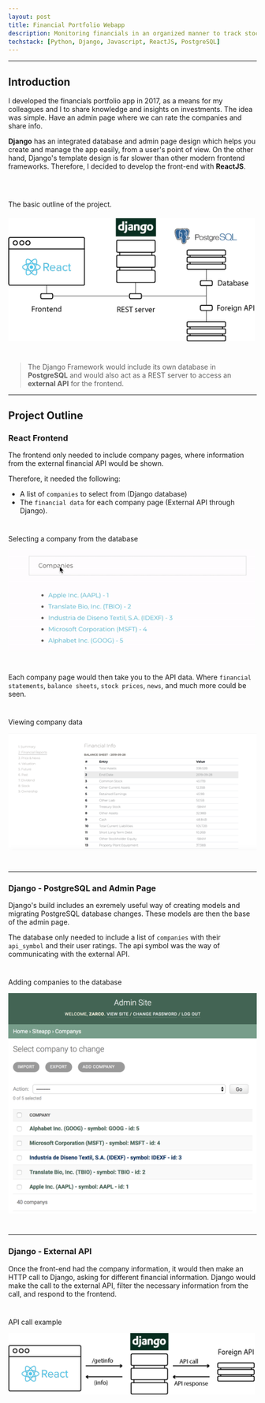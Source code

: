 ```yaml
---
layout: post
title: Financial Portfolio Webapp
description: Monitoring financials in an organized manner to track stock price, income statements, etc.
techstack: [Python, Django, Javascript, ReactJS, PostgreSQL]
---
```


---

## Introduction

I developed the financials portfolio app in 2017, as a means for my colleagues and I to share knowledge and insights on investments. The idea was simple. Have an admin page where we can rate the companies and share info.

**Django** has an integrated database and admin page design which helps you create and manage the app easily, from a user's point of view. On the other hand, Django's template design is far slower than other modern frontend frameworks. Therefore, I decided to develop the front-end with **ReactJS**. 

<p class="center" style="margin-top: 60px"> The basic outline of the project. </p>

<div class="center-div" style="max-width: 500px; margin-top: 20px; margin-bottom: 40px;">
	<img src="/assets/images/DJRstack.png" alt="DJR Stack">
</div>

  > The Django Framework would include its own database in **PostgreSQL** and would also act as a REST server to access an **external API** for the frontend.


---


## Project Outline

### React Frontend

The frontend only needed to include company pages, where information from the external financial API would be shown. 

Therefore, it needed the following:

* A list of `companies` to select from (Django database)
* The `financial data` for each company page (External API through Django).

<div class="center-div" style="max-width: 500px; margin-top: 40px; margin-bottom: 40px">
  <p class="image-subtitle"> Selecting a company from the database</p>
  <img src="/assets/examples/company-list.gif" alt="companies example">
</div>

Each company page would then take you to the API data. Where `financial statements`, `balance sheets`, `stock prices`, `news`, and much more could be seen.


<div class="center-div" style="margin-top: 40px; margin-bottom: 40px">
  <p class="image-subtitle"> Viewing company data</p>
  <img src="/assets/examples/company-example.png" alt="company example">
</div>


---

### Django - PostgreSQL and Admin Page

Django's build includes an exremely useful way of creating models and migrating PostgreSQL database changes. These models are then the base of the admin page.

The database only needed to include a list of `companies` with their `api_symbol` and their user ratings. The api symbol was the way of communicating with the external API.

 <div class="center-div" style="max-width: 600px; margin-top: 40px; margin-bottom: 40px">
  <p class="image-subtitle"> Adding companies to the database</p>
  <img src="/assets/examples/admin-site-example.png" alt="admin site example">
</div>

---

### Django - External API

Once the front-end had the company information, it would then make an HTTP call to Django, asking for different financial information. Django would make the call to the external API, filter the necessary information from the call, and respond to the frontend.

<div class="center-div" style="max-width: 500px; margin-top: 40px; margin-bottom: 50px">
  <p class="image-subtitle"> API call example</p>
  <img src="/assets/images/DJRstack-rest.png" alt="rest example">
</div>
